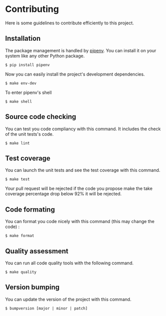 # Contributing

Here is some guidelines to contribute efficiently to this project.

## Installation

The package management is handled by [pipenv](https://docs.pipenv.org/en/latest/). You can
install it on your system like any other Python package.

```
$ pip install pipenv
```

Now you can easily install the project's development dependencies.

```
$ make env-dev
```

To enter pipenv's shell

```
$ make shell
```

## Source code checking

You can test you code compliancy with this command. It includes the
check of the unit tests's code.

```
$ make lint
```

## Test coverage

You can launch the unit tests and see the test coverage with this
command.

```
$ make test
```

Your pull request will be rejected if the code you propose make the take
coverage percentage drop below 92% it will be rejected.

## Code formating

You can format you code nicely with this command (this may change the
code) :

```
$ make format
```

## Quality assessment

You can run all code quality tools with the following command.

```
$ make quality
```

## Version bumping

You can update the version of the project with this command.

```
$ bumpversion [major | minor | patch]
```
